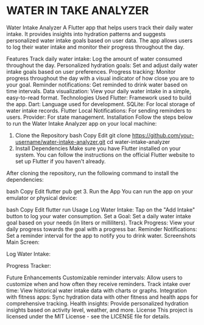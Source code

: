 # WATER IN TAKE ANALYZER
Water Intake Analyzer
A Flutter app that helps users track their daily water intake. It provides insights into hydration patterns and suggests personalized water intake goals based on user data. The app allows users to log their water intake and monitor their progress throughout the day.

Features
Track daily water intake: Log the amount of water consumed throughout the day.
Personalized hydration goals: Set and adjust daily water intake goals based on user preferences.
Progress tracking: Monitor progress throughout the day with a visual indicator of how close you are to your goal.
Reminder notifications: Get reminded to drink water based on time intervals.
Data visualization: View your daily water intake in a simple, easy-to-read format.
Technologies Used
Flutter: Framework used to build the app.
Dart: Language used for development.
SQLite: For local storage of water intake records.
Flutter Local Notifications: For sending reminders to users.
Provider: For state management.
Installation
Follow the steps below to run the Water Intake Analyzer app on your local machine:

1. Clone the Repository
bash
Copy
Edit
git clone https://github.com/your-username/water-intake-analyzer.git
cd water-intake-analyzer
2. Install Dependencies
Make sure you have Flutter installed on your system. You can follow the instructions on the official Flutter website to set up Flutter if you haven't already.

After cloning the repository, run the following command to install the dependencies:

bash
Copy
Edit
flutter pub get
3. Run the App
You can run the app on your emulator or physical device:

bash
Copy
Edit
flutter run
Usage
Log Water Intake: Tap on the "Add Intake" button to log your water consumption.
Set a Goal: Set a daily water intake goal based on your needs (in liters or milliliters).
Track Progress: View your daily progress towards the goal with a progress bar.
Reminder Notifications: Set a reminder interval for the app to notify you to drink water.
Screenshots
Main Screen:

Log Water Intake:

Progress Tracker:

Future Enhancements
Customizable reminder intervals: Allow users to customize when and how often they receive reminders.
Track intake over time: View historical water intake data with charts or graphs.
Integration with fitness apps: Sync hydration data with other fitness and health apps for comprehensive tracking.
Health insights: Provide personalized hydration insights based on activity level, weather, and more.
License
This project is licensed under the MIT License - see the LICENSE file for details.


